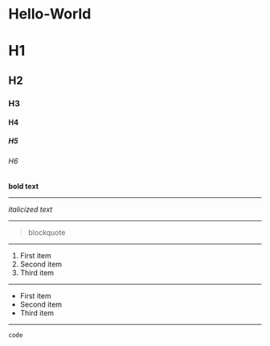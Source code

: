# Hello-World

# H1
## H2
### H3
#### H4
##### H5
###### H6

**bold text**

---

*italicized text*

---

> blockquote

---

1. First item
2. Second item
3. Third item

---

- First item
- Second item
- Third item
---
`code`

